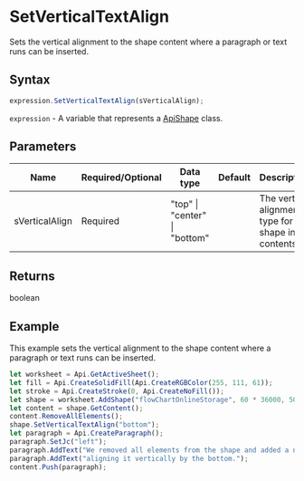 # SetVerticalTextAlign

Sets the vertical alignment to the shape content where a paragraph or text runs can be inserted.

## Syntax

```javascript
expression.SetVerticalTextAlign(sVerticalAlign);
```

`expression` - A variable that represents a [ApiShape](../ApiShape.md) class.

## Parameters

| **Name** | **Required/Optional** | **Data type** | **Default** | **Description** |
| ------------- | ------------- | ------------- | ------------- | ------------- |
| sVerticalAlign | Required | "top" \| "center" \| "bottom" |  | The vertical alignment type for the shape inner contents. |

## Returns

boolean

## Example

This example sets the vertical alignment to the shape content where a paragraph or text runs can be inserted.

```javascript editor-xlsx
let worksheet = Api.GetActiveSheet();
let fill = Api.CreateSolidFill(Api.CreateRGBColor(255, 111, 61));
let stroke = Api.CreateStroke(0, Api.CreateNoFill());
let shape = worksheet.AddShape("flowChartOnlineStorage", 60 * 36000, 50 * 36000, fill, stroke, 0, 2 * 36000, 0, 3 * 36000);
let content = shape.GetContent();
content.RemoveAllElements();
shape.SetVerticalTextAlign("bottom");
let paragraph = Api.CreateParagraph();
paragraph.SetJc("left");
paragraph.AddText("We removed all elements from the shape and added a new paragraph inside it ");
paragraph.AddText("aligning it vertically by the bottom.");
content.Push(paragraph);
```

